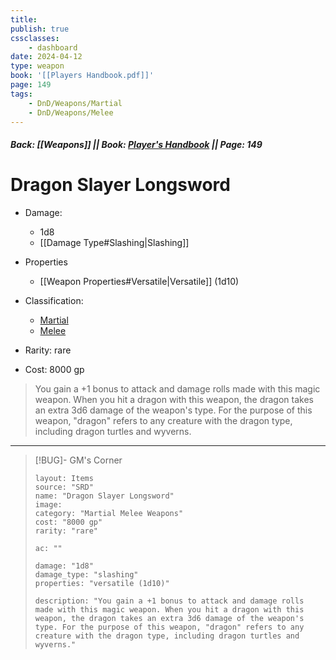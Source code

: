 ```yaml
---
title:
publish: true
cssclasses:
    - dashboard
date: 2024-04-12
type: weapon
book: '[[Players Handbook.pdf]]'
page: 149
tags:
    - DnD/Weapons/Martial
    - DnD/Weapons/Melee
---
```


##### Back: [[Weapons]] || Book: [Player's Handbook](https://drive.google.com/drive/folders/1O5bhpYizcIT5xxAoLOuzCRht_PVS7VSG?usp=sharing) || Page: 149

# Dragon Slayer Longsword


- Damage:
    - 1d8
	- [[Damage Type#Slashing|Slashing]]
- Properties
    - [[Weapon Properties#Versatile|Versatile]] (1d10)

- Classification:
    - [Martial](https://benl0.github.io/The-Editors-Dungeon/tags/DnD/Weapons/Martial)
    - [Melee](https://benl0.github.io/The-Editors-Dungeon/tags/DnD/Weapons/Melee)
- Rarity: rare
- Cost: 8000 gp

> You gain a +1 bonus to attack and damage rolls made with this magic weapon. When you hit a dragon with this weapon, the dragon takes an extra 3d6 damage of the weapon's type. For the purpose of this weapon, "dragon" refers to any creature with the dragon type, including dragon turtles and wyverns.

---

> [!BUG]- GM's Corner
>
> ```statblock
> layout: Items
> source: "SRD"
> name: "Dragon Slayer Longsword"
> image: 
> category: "Martial Melee Weapons"
> cost: "8000 gp"
> rarity: "rare"
>
> ac: ""
>
> damage: "1d8"
> damage_type: "slashing"
> properties: "versatile (1d10)"
>
> description: "You gain a +1 bonus to attack and damage rolls made with this magic weapon. When you hit a dragon with this weapon, the dragon takes an extra 3d6 damage of the weapon's type. For the purpose of this weapon, "dragon" refers to any creature with the dragon type, including dragon turtles and wyverns."
> ```
